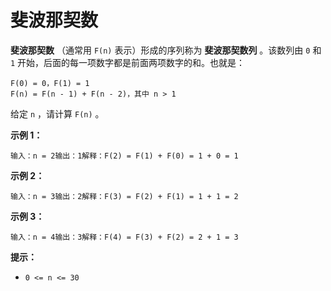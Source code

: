 # 斐波那契数

**斐波那契数** （通常用 `F(n)` 表示）形成的序列称为 **斐波那契数列** 。该数列由 `0` 和 `1` 开始，后面的每一项数字都是前面两项数字的和。也就是：

```
F(0) = 0，F(1) = 1
F(n) = F(n - 1) + F(n - 2)，其中 n > 1
```

给定 `n` ，请计算 `F(n)` 。

**示例 1：**

```
输入：n = 2输出：1解释：F(2) = F(1) + F(0) = 1 + 0 = 1
```

**示例 2：**

```
输入：n = 3输出：2解释：F(3) = F(2) + F(1) = 1 + 1 = 2
```

**示例 3：**

```
输入：n = 4输出：3解释：F(4) = F(3) + F(2) = 2 + 1 = 3
```

**提示：**

*   `0 <= n <= 30`
